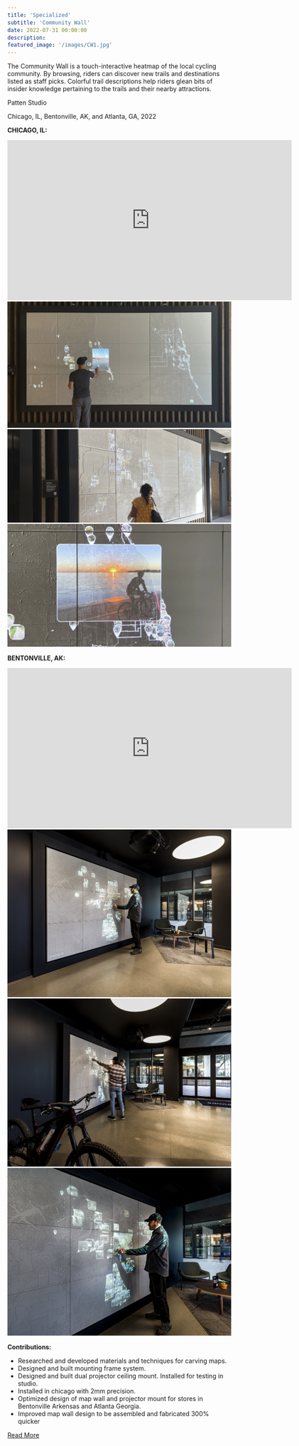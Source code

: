 ```yaml
---
title: 'Specialized'
subtitle: 'Community Wall'
date: 2022-07-31 00:00:00
description: 
featured_image: '/images/CW1.jpg'
---
```


The Community Wall is a touch-interactive heatmap of the local cycling community. By browsing, riders can discover new trails and destinations listed as staff picks. Colorful trail descriptions help riders glean bits of insider knowledge pertaining to the trails and their nearby attractions.  

Patten Studio

Chicago, IL, Bentonville, AK, and Atlanta, GA, 2022

**CHICAGO, IL:** 



<iframe src="https://player.vimeo.com/video/762746355?h=6428740386" width="640" height="360" frameborder="0" webkitallowfullscreen mozallowfullscreen allowfullscreen></iframe>
<div class="gallery" data-columns="3">
	<img src="/images/CW2.jpg">
	<img src="/images/CW1.jpg">
	<img src="/images/CW3.jpg">
</div>

**BENTONVILLE, AK:**



<iframe src="https://player.vimeo.com/video/844799580?h=0c9e94cd2c" width="640" height="360" frameborder="0" webkitallowfullscreen mozallowfullscreen allowfullscreen></iframe>
<div class="gallery" data-columns="3">
	<img src="/images/CWB1.jpg">
	<img src="/images/CWB2.jpg">
	<img src="/images/CWB3.jpg">
</div>



**Contributions:**
* Researched and developed materials and techniques for carving maps.
* Designed and built mounting frame system. 
* Designed and built dual projector ceiling mount. Installed for testing in studio.
* Installed in chicago with 2mm precision.
* Optimized design of map wall and projector mount for stores in Bentonville Arkensas and Atlanta Georgia.
* Improved map wall design to be assembled and fabricated 300% quicker 

<a href="https://www.pattenstudio.com/works/specialized-chicago-hub/" class="button button--large">Read More</a>
